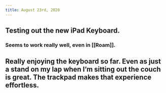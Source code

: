 ```yaml
---
title: August 23rd, 2020
---
```


## Testing out the new iPad Keyboard.
### Seems to work really well, even in [[Roam]].

## Really enjoying the keyboard so far. Even as just a stand on my lap when I’m sitting out the couch is great. The trackpad makes that experience effortless.
